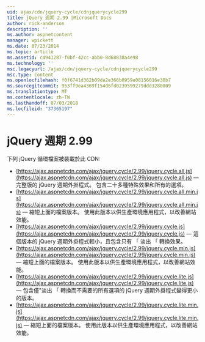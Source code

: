 ```yaml
---
uid: ajax/cdn/jquery-cycle/cdnjquerycycle299
title: jQuery 週期 2.99 |Microsoft Docs
author: rick-anderson
description: ''
ms.author: aspnetcontent
manager: wpickett
ms.date: 07/23/2014
ms.topic: article
ms.assetid: c4941287-f0bf-42cc-abb0-8d68838a4e98
ms.technology: ''
msc.legacyurl: /ajax/cdn/jquery-cycle/cdnjquerycycle299
msc.type: content
ms.openlocfilehash: f0f6741d362b09da2e366b0959a08156016e38b7
ms.sourcegitcommit: 953ff9ea4369f154d6fd0239599279ddd3280009
ms.translationtype: MT
ms.contentlocale: zh-TW
ms.lasthandoff: 07/03/2018
ms.locfileid: "37365197"
---
```

<a name="jquery-cycle-299"></a>jQuery 週期 2.99
====================
下列 jQuery 循環檔案被裝載於此 CDN:

- [https://ajax.aspnetcdn.com/ajax/jquery.cycle/2.99/jquery.cycle.all.js](https://ajax.aspnetcdn.com/ajax/jquery.cycle/2.99/jquery.cycle.all.js) &mdash; 完整版的 jQuery 週期外掛程式。 包含二十多種特殊效果和所有的選項。
- [https://ajax.aspnetcdn.com/ajax/jquery.cycle/2.99/jquery.cycle.all.min.js](https://ajax.aspnetcdn.com/ajax/jquery.cycle/2.99/jquery.cycle.all.min.js) &mdash; 縮短上面的檔案版本。 使用此版本以供生產環境應用程式，以改善網站效能。
- [https://ajax.aspnetcdn.com/ajax/jquery.cycle/2.99/jquery.cycle.js](https://ajax.aspnetcdn.com/ajax/jquery.cycle/2.99/jquery.cycle.js)  &mdash; 這個版本的 jQuery 週期外掛程式較小，且包含只有 「 淡出 「 轉換效果。
- [https://ajax.aspnetcdn.com/ajax/jquery.cycle/2.99/jquery.cycle.min.js](https://ajax.aspnetcdn.com/ajax/jquery.cycle/2.99/jquery.cycle.min.js) &mdash; 縮短上面的檔案版本。 使用此版本以供生產環境應用程式，以改善網站效能。
- [https://ajax.aspnetcdn.com/ajax/jquery.cycle/2.99/jquery.cycle.lite.js](https://ajax.aspnetcdn.com/ajax/jquery.cycle/2.99/jquery.cycle.lite.js) &mdash; 包含僅"淡出 「 轉換而不需要的所有選項的 jQuery 週期外掛程式變得更小的版本。
- [https://ajax.aspnetcdn.com/ajax/jquery.cycle/2.99/jquery.cycle.lite.min.js](https://ajax.aspnetcdn.com/ajax/jquery.cycle/2.99/jquery.cycle.lite.min.js) &mdash; 縮短上面的檔案版本。 使用此版本以供生產環境應用程式，以改善網站效能。
